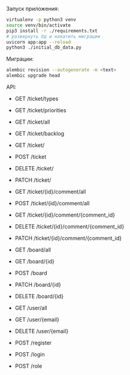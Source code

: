 Запуск приложения:

```bash
virtualenv -p python3 venv
source venv/bin/activate
pip3 install -r ./requirements.txt
# развернуть бд и накатить миграции
uvicorn app:app --reload
python3 ./initial_db_data.py
```

Миграции:

```bash
alembic revision --autogenerate -m <text>
alembic upgrade head
```

API:
* GET /ticket/types
* GET /ticket/priorities

* GET /ticket/all
* GET /ticket/backlog
* GET /ticket/<id>
* POST /ticket
* DELETE /ticket/<id>
* PATCH /ticket/<id>


* GET /ticket/{id}/comment/all
* POST /ticket/{id}/comment/all
* GET /ticket/{id}/comment/{comment_id}
* DELETE /ticket/{id}/comment/{comment_id}
* PATCH /ticket/{id}/comment/{comment_id}
  

* GET /board/all
* GET /board/{id}
* POST /board
* PATCH /board/{id}
* DELETE /board/{id}
  
* GET /user/all
* GET /user/{email}
* DELETE /user/{email}

* POST /register
* POST /login
* POST /role


